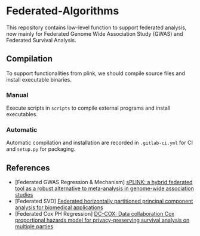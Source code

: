 # Federated-Algorithms
This repository contains low-level function to support federated analysis, now mainly for Federated Genome Wide Association Study (GWAS) and Federated Survival Analysis.

## Compilation

To support functionalities from plink, we should compile source files and install executable binaries.

### Manual

Execute scripts in `scripts` to compile external programs and install executables.

### Automatic

Automatic compilation and installation are recorded in `.gitlab-ci.yml` for CI and `setup.py` for packaging.


## References
- [Federated GWAS Regression & Mechanism] [sPLINK: a hybrid federated tool as a robust alternative to meta-analysis in genome-wide association studies](https://genomebiology.biomedcentral.com/articles/10.1186/s13059-021-02562-1)
- [Federated SVD] [Federated horizontally partitioned principal component analysis for biomedical applications](https://academic.oup.com/bioinformaticsadvances/article/2/1/vbac026/6574370?login=false)
- [Federated Cox PH Regression] [DC-COX: Data collaboration Cox proportional hazards model for privacy-preserving survival analysis on multiple parties](https://www.sciencedirect.com/science/article/pii/S1532046422002696?via%3Dihub)